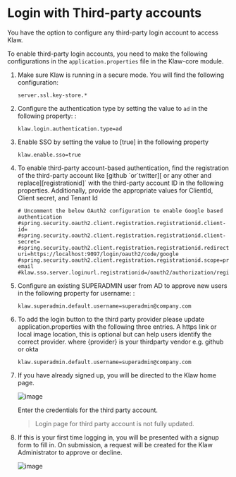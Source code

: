 # Login with Third-party accounts

You have the option to configure any third-party login account to access
Klaw.

To enable third-party login accounts, you need to make the following
configurations in the `application.properties` file in the Klaw-core
module.

1. Make sure Klaw is running in a secure mode. You will find the following configuration:

   ```
   server.ssl.key-store.*
   ```

2. Configure the authentication type by setting the value to `ad` in the following property: :

    ```
    klaw.login.authentication.type=ad
    ```

3. Enable SSO by setting the value to [true] in the following property
    ```
   klaw.enable.sso=true
   ```

4. To enable third-party account-based authentication, find the registration of the third-party account like [github \`or\`twitter][ or any other and replace][registrationid]\` with the third-party account ID in the following properties. Additionally, provide the appropriate values for ClientId, Client secret, and Tenant Id
    
    ```
    # Uncomment the below OAuth2 configuration to enable Google based authentication
    #spring.security.oauth2.client.registration.registrationid.client-id=
    #spring.security.oauth2.client.registration.registrationid.client-secret=
    #spring.security.oauth2.client.registration.registrationid.redirect-uri=https://localhost:9097/login/oauth2/code/google
    #spring.security.oauth2.client.registration.registrationid.scope=profile, email
    #klaw.sso.server.loginurl.registrationid=/oauth2/authorization/registrationid
    ```

5. Configure an existing SUPERADMIN user from AD to approve new users in the following property for username: :

    ```
    klaw.superadmin.default.username=superadmin@company.com
    ```

6. To add the login button to the third party provider please update application.properties with the following three entries. A https link or local image location, this is optional but can help users identify the correct provider. where {provider} is your thirdparty vendor e.g. github or okta

    ```
    klaw.superadmin.default.username=superadmin@company.com
    ```

7.  If you have already signed up, you will be directed to the Klaw home
    page.

    ![image](../../../static/images/authentication/OAuthLogin.png)

    Enter the credentials for the third party account.

    >Login page for third party account is not fully updated.


8.  If this is your first time logging in, you will be presented with a
    signup form to fill in. On submission, a request will be created for
    the Klaw Administrator to approve or decline.

    ![image](../../../static/images/authentication/OAuthSignupForm.png)
